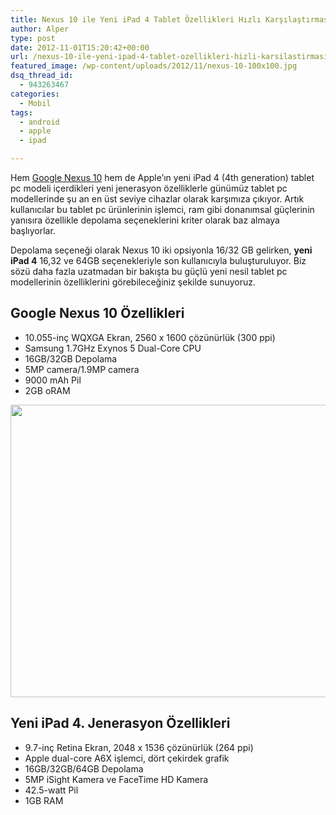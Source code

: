 ```yaml
---
title: Nexus 10 ile Yeni iPad 4 Tablet Özellikleri Hızlı Karşılaştırması
author: Alper
type: post
date: 2012-11-01T15:20:42+00:00
url: /nexus-10-ile-yeni-ipad-4-tablet-ozellikleri-hizli-karsilastirmasi/
featured_image: /wp-content/uploads/2012/11/nexus-10-100x100.jpg
dsq_thread_id:
  - 943263467
categories:
  - Mobil
tags:
  - android
  - apple
  - ipad

---
```

Hem <a title="nexus 10 tablet pc" href="https://www.murekkep.org/iste-yeni-nexus-10-android-tablet-8771" target="_blank">Google Nexus 10</a> hem de Apple&#8217;ın yeni iPad 4 (4th generation) tablet pc modeli içerdikleri yeni jenerasyon özelliklerle günümüz tablet pc modellerinde şu an en üst seviye cihazlar olarak karşımıza çıkıyor. Artık kullanıcılar bu tablet pc ürünlerinin işlemci, ram gibi donanımsal güçlerinin yanısıra özellikle depolama seçeneklerini kriter olarak baz almaya başlıyorlar.

Depolama seçeneği olarak Nexus 10 iki opsiyonla 16/32 GB gelirken, **yeni iPad 4** 16,32 ve 64GB seçenekleriyle son kullanıcıyla buluşturuluyor. Biz sözü daha fazla uzatmadan bir bakışta bu güçlü yeni nesil tablet pc modellerinin özelliklerini görebileceğiniz şekilde sunuyoruz.

## Google Nexus 10 Özellikleri

  * 10.055-inç WQXGA Ekran, 2560 x 1600 çözünürlük (300 ppi)
  * Samsung 1.7GHz Exynos 5 Dual-Core CPU
  * 16GB/32GB Depolama
  * 5MP camera/1.9MP camera
  * 9000 mAh Pil
  * 2GB oRAM

<div>
  <img class="aligncenter size-full wp-image-8891" title="nexus-10" src="https://www.murekkep.org/wp-content/uploads/2012/11/nexus-10.jpg" alt="" width="600" height="468" srcset="https://www.murekkep.org/wp-content/uploads/2012/11/nexus-10.jpg 600w, https://www.murekkep.org/wp-content/uploads/2012/11/nexus-10-400x312.jpg 400w, https://www.murekkep.org/wp-content/uploads/2012/11/nexus-10-50x39.jpg 50w, https://www.murekkep.org/wp-content/uploads/2012/11/nexus-10-160x125.jpg 160w" sizes="(max-width: 600px) 100vw, 600px" />
</div>

## Yeni iPad 4. Jenerasyon Özellikleri

  * 9.7-inç Retina Ekran, 2048 x 1536 çözünürlük (264 ppi)
  * Apple dual-core A6X işlemci, dört çekirdek grafik
  * 16GB/32GB/64GB Depolama
  * 5MP iSight Kamera ve FaceTime HD Kamera
  * 42.5-watt Pil
  * 1GB RAM